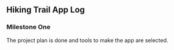 ## Hiking Trail App Log
### Milestone One

The project plan is done and tools to make the app are selected. 
